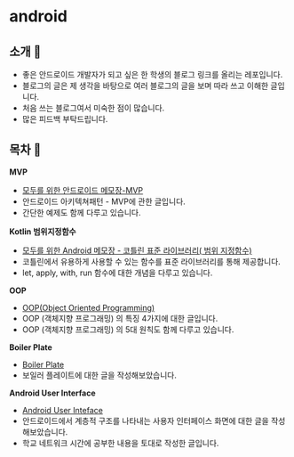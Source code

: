 # android

## 소개 📣

- 좋은 안드로이드 개발자가 되고 싶은 한 학생의 블로그 링크를 올리는 레포입니다. 
- 블로그의 글은 제 생각을 바탕으로 여러 블로그의 글을 보며 따라 쓰고 이해한 글입니다. 
- 처음 쓰는 블로그여서 미숙한 점이 많습니다. 
- 많은 피드백 부탁드립니다.


## 목차 🧾
**MVP**
- [모두를 위한 안드로이드 메모장-MVP](https://velog.io/@tjrwns8024/%EB%AA%A8%EB%91%90%EB%A5%BC-%EC%9C%84%ED%95%9C-Android-%EB%A9%94%EB%AA%A8%EC%9E%A5-1%ED%8E%B8-MVP)
- 안드로이드 아키텍쳐패턴 - MVP에 관한 글입니다.
- 간단한 예제도 함께 다루고 있습니다.

**Kotlin 범위지정함수**
- [모두를 위한 Android 메모장 - 코틀린 표준 라이브러리( 범위 지정함수)](https://velog.io/@tjrwns8024/%EB%AA%A8%EB%91%90%EB%A5%BC-%EC%9C%84%ED%95%9C-Android-%EB%A9%94%EB%AA%A8%EC%9E%A5-2%ED%8E%B8-%EC%BD%94%ED%8B%80%EB%A6%B0-%ED%91%9C%EC%A4%80-%EB%9D%BC%EC%9D%B4%EB%B8%8C%EB%9F%AC%EB%A6%AC-%EB%B2%94%EC%9C%84%EC%A7%80%EC%A0%95%ED%95%A8%EC%88%98)
- 코틀린에서 유용하게 사용할 수 있는 함수를 표준 라이브러리를 통해 제공합니다. 
- let, apply, with, run 함수에 대한 개념을 다루고 있습니다. 

**OOP**
- [OOP(Object Oriented Programming)](https://velog.io/@tjrwns8024/OOPObject-Oriented-Programming)
- OOP (객체지향 프로그래밍) 의 특징 4가지에 대한 글입니다. 
- OOP (객체지향 프로그래밍) 의 5대 원칙도 함께 다루고 있습니다. 

**Boiler Plate**
- [Boiler Plate](https://velog.io/@tjrwns8024/Boilerplate-code-%EB%B3%B4%EC%9D%BC%EB%9F%AC-%ED%94%8C%EB%A0%88%EC%9D%B4%ED%8A%B8-%EC%BD%94%EB%93%9C)
- 보일러 플레이트에 대한 글을 작성해보았습니다. 

**Android User Interface**
- [Android User Inteface](https://velog.io/@tjrwns8024/Android-User-Interface%EA%B3%84%EC%B8%B5%EC%A0%81-%EA%B5%AC%EC%A1%B0)
- 안드로이드에서 계층적 구조를 나타내는 사용자 인터페이스 화면에 대한 글을 작성해보았습니다. 
- 학교 네트워크 시간에 공부한 내용을 토대로 작성한 글입니다. 
